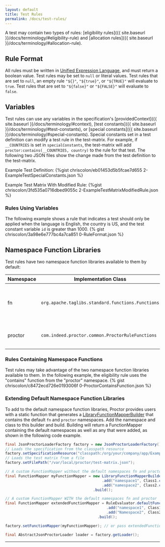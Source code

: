 ```yaml
---
layout: default
title: Test Rules
permalink: /docs/test-rules/
---
```

A test may contain two types of rules: [eligibility rules]({{ site.baseurl }}/docs/terminology/#eligibility-rule) and [allocation rules]({{ site.baseurl }}/docs/terminology/#allocation-rule).


## Rule Format
All rules must be written in [Unified Expression Language](http://en.wikipedia.org/wiki/Unified_Expression_Language), and must return a boolean value.
Test rules may be set to `null` or literal values. Test rules that are set to `null`, an empty rule `"${}"`, `"${true}"`, or `"${TRUE}"` will evaluate to `true`.
Test rules that are set to `"${false}"` or `"${FALSE}"` will evaluate to `false`.


## Variables
Test rules can use any variables in the specification's [providedContext]({{ site.baseurl }}/docs/terminology/#context), [test constants]({{ site.baseurl }}/docs/terminology/#test-constants), or [special constants]({{ site.baseurl }}/docs/terminology/#special-constants).
Special constants set in a test definition can modify a test rule in the test-matrix. For example, if `__COUNTRIES` is set in `specialConstants`, the test-matrix will add `proctor:contains(__COUNTRIES, country)` to the rule for that test.
The following two JSON files show the change made from the test definition to the test-matrix.

Example Test Definition:
{%gist chriscolon/eb01453d5b5fcae7d655 2-ExampleTestSpecialConstants.json %}

Example Test Matrix With Modified Rule:
{%gist chriscolon/3fd535a0716dbed9055c 2-ExampleTestMatrixModifiedRule.json %}


### Rules Using Variables
The following example shows a rule that indicates a test should only be applied when the language is English, the country is US, and the test constant variable `id` is greater than 1000.
{% gist chriscolon/3a98e6e777bc4a7ca851 0-RuleFormat.json %}

## Namespace Function Libraries
Test rules have two namespace function libraries available to them by default:

| Namespace | Implementation Class | Notes |
| --------- | -------------------- | ------ |
| fn | `org.apache.taglibs.standard.functions.Functions` |  JSP EL functions from the [standard tag library](http://docs.oracle.com/javaee/5/jstl/1.1/docs/tlddocs/fn/tld-summary.html) |
| proctor | `com.indeed.proctor.common.ProctorRuleFunctions` | [Proctor-specific functions for rules](https://github.com/indeedeng/proctor/tree/master/proctor-common/src/main/java/com/indeed/proctor/common/ProctorRuleFunctions.java) |


### Rules Containing Namespace Functions
Test rules may take advantage of the two namespace function libraries available to them. In the following example, the eligibility rule uses the "contains" function from the "proctor" namespace.
{% gist chriscolon/c8472ecd726e0193006f 0-ProctorContainsFunction.json %}


### Extending Default Namespace Function Libraries

To add to the default namespace function libraries, Proctor provides users with a static function that generates a [LibraryFunctionMapperBuilder](https://github.com/indeedeng/proctor/tree/master/proctor-common/src/main/java/com/indeed/proctor/common/el/LibraryFunctionMapperBuilder.java)
that contains the default `fn` and `proctor` namespaces. Add the namespace and class to this builder and build.
Building will return a FunctionMapper containing the default namespaces as well as any that were added, as shown in the following code example.

```java
final JsonProctorLoaderFactory factory = new JsonProctorLoaderFactory();
// Loads the specification from the classpath resource
factory.setSpecificationResource("classpath:/org/your/company/app/ExampleGroups.json");
// Loads the test matrix from a file
factory.setFilePath("/var/local/proctor/test-matrix.json");

// A custom FunctionMapper without the default namespaces fn and proctor
final FunctionMapper myFunctionMapper = new LibraryFunctionMapperBuilder()
                                            .add("namespace1", Class1.class)
                                            .add("namespace2", Class2.class)
                                        .build();

// A custom FunctionMapper WITH the default namespaces fn and proctor
final FunctionMapper extendedFunctionMapper = RuleEvaluator.defaultFunctionMapperBuilder()
                                              .add("namespace1", Class1.class)
                                              .add("Namespace2", Class2.class)
                                          .build();

factory.setFunctionMapper(myFunctionMapper); // or pass extendedFunctionMapper

final AbstractJsonProctorLoader loader = factory.getLoader();
```



----------------------------------------------------------------------------
